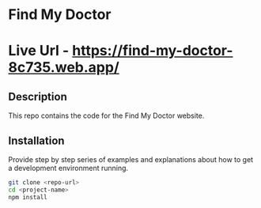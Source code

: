 # Find My Doctor

# Live Url - https://find-my-doctor-8c735.web.app/

## Description

This repo contains the code for the Find My Doctor website.

## Installation

Provide step by step series of examples and explanations about how to get a development environment running.

```bash
git clone <repo-url>
cd <project-name>
npm install
```
